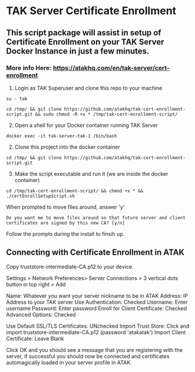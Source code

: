 # TAK Server Certificate Enrollment
## This script package will assist in setup of Certificate Enrollment on your TAK Server Docker Instance in just a few minutes.
### More info Here: https://atakhq.com/en/tak-server/cert-enrollment

1. Login as TAK Superuser and clone this repo to your machine

`su - tak`

`cd /tmp/ && git clone https://github.com/atakhq/tak-cert-enrollment-script.git && sudo chmod -R +x * /tmp/tak-cert-enrollment-script/`


2. Open a shell for your Docker container running TAK Server

`docker exec -it tak-server-tak-1 /bin/bash`


2. Clone this project into the docker container

`cd /tmp/ && git clone https://github.com/atakhq/tak-cert-enrollment-script.git`


3. Make the script executable and run it (we are inside the docker container)

`cd /tmp/tak-cert-enrollment-script/ && chmod +x * && ./certEnrollSetupScript.sh`


When prompted to move files around, answer 'y'

`Do you want me to move files around so that future server and client certificates are signed by this new CA? [y/n]`

Follow the prompts during the install to finsih up.

## Connecting with Certificate Enrollment in ATAK


Copy truststore-intermediate-CA.p12 to your device.


Settings > Network Preferences> Server Connections > 3 vertical dots button in top right > Add 

Name: Whatever you want your server nickname to be in ATAK
Address: IP Address to your TAK server
Use Authentication: Checked
Username: Enter username
Password: Enter password
Enroll for Client Certificate: Checked
Advanced Options: Checked

Use Default SSL/TLS Certificates: UNchecked
Import Trust Store: Click and import truststore-intermediate-CA.p12 (password 'atakatak')
Import Client Certificate: Leave Blank



Click OK and you should see a message that you are registering with the server, if successful you should now be connected and certificates automagically loaded in your server profile in ATAK.


